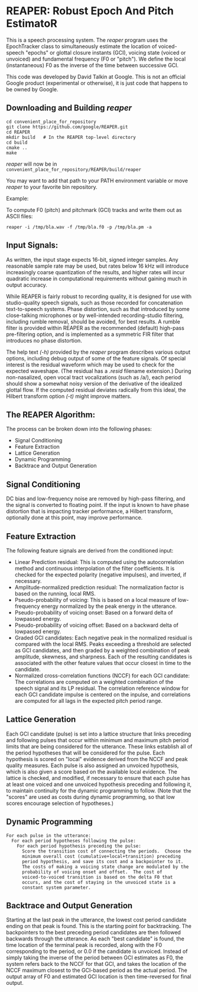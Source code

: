 # REAPER: Robust Epoch And Pitch EstimatoR

This is a speech processing system.  The _reaper_ program uses the
EpochTracker class to simultaneously estimate the location of
voiced-speech "epochs" or glottal closure instants (GCI), voicing
state (voiced or unvoiced) and fundamental frequency (F0 or "pitch").
We define the local (instantaneous) F0 as the inverse of the time
between successive GCI.

This code was developed by David Talkin at Google. This is not an
official Google product (experimental or otherwise), it is just
code that happens to be owned by Google.

## Downloading and Building _reaper_
```
cd convenient_place_for_repository
git clone https://github.com/google/REAPER.git
cd REAPER
mkdir build   # In the REAPER top-level directory
cd build
cmake ..
make
```

_reaper_ will now be in `convenient_place_for_repository/REAPER/build/reaper`

You may want to add that path to your PATH environment variable or
move _reaper_ to your favorite bin repository.

Example:

To compute F0 (pitch) and pitchmark (GCI) tracks and write them out as ASCII files:

`reaper -i /tmp/bla.wav -f /tmp/bla.f0 -p /tmp/bla.pm -a`


## Input Signals:

As written, the input stage expects 16-bit, signed integer samples.
Any reasonable sample rate may be used, but rates below 16 kHz will
introduce increasingly coarse quantization of the results, and higher
rates will incur quadratic increase in computational requirements
without gaining much in output accuracy.

While REAPER is fairly robust to recording quality, it is designed for
use with studio-quality speech signals, such as those recorded for
concatenation text-to-speech systems.  Phase distortion, such as that
introduced by some close-talking microphones or by well-intended
recording-studio filtering, including rumble removal, should be
avoided, for best results.  A rumble filter is provided within REAPER
as the recommended (default) high-pass pre-filtering option, and is
implemented as a symmetric FIR filter that introduces no phase
distortion.

The help text _(-h)_ provided by the _reaper_ program describes
various output options, including debug output of some of the feature
signals.  Of special interest is the residual waveform which may be
used to check for the expected waveshape.  (The residual has a
_.resid_ filename extension.) During non-nasalized, open vocal tract
vocalizations (such as /a/), each period should show a somewhat noisy
version of the derivative of the idealized glottal flow.  If the computed
residual deviates radically from this ideal, the Hilbert transform
option _(-t)_ might improve matters.

## The REAPER Algorithm:

The process can be broken down into the following phases:
* Signal Conditioning
* Feature Extraction
* Lattice Generation
* Dynamic Programming
* Backtrace and Output Generation


## Signal Conditioning

DC bias and low-frequency noise are removed by high-pass filtering,
and the signal is converted to floating point.  If the input is known
to have phase distortion that is impacting tracker performance, a
Hilbert transform, optionally done at this point, may improve
performance.


## Feature Extraction

The following feature signals are derived from the conditioned input:
* Linear Prediction residual:
  This is computed using the autocorrelation method and continuous
  interpolation of the filter coefficients.  It is checked for the
  expected polarity (negative impulses), and inverted, if necessary.
* Amplitude-normalized prediction residual:
  The normalization factor is based on the running, local RMS.
* Pseudo-probability of voicing:
  This is based on a local measure of low-frequency energy normalized
  by the peak energy in the utterance.
* Pseudo-probability of voicing onset:
  Based on a forward delta of lowpassed energy.
* Pseudo-probability of voicing offset:
  Based on a backward delta of lowpassed energy.
* Graded GCI candidates:
  Each negative peak in the normalized residual is compared with the
  local RMS.  Peaks exceeding a threshold are selected as GCI candidates,
  and then graded by a weighted combination of peak amplitude, skewness,
  and sharpness. Each of the resulting candidates is associated with the
  other feature values that occur closest in time to the candidate.
* Normalized cross-correlation functions (NCCF) for each GCI candidate:
  The correlations are computed on a weighted combination of the speech
  signal and its LP residual.  The correlation reference window for
  each GCI candidate impulse is centered on the inpulse, and
  correlations are computed for all lags in the expected pitch period range.


## Lattice Generation

Each GCI candidate (pulse) is set into a lattice structure that links
preceding and following pulses that occur within minimum and maximum
pitch period limits that are being considered for the utterance.
These links establish all of the period hypotheses that will be
considered for the pulse.  Each hypothesis is scored on "local"
evidence derived from the NCCF and peak quality measures.  Each pulse
is also assigned an unvoiced hypothesis, which is also given a score
based on the available local evidence.  The lattice is checked, and
modified, if necessary to ensure that each pulse has at least one
voiced and one unvoiced hypothesis preceding and following it, to
maintain continuity for the dynamic programming to follow.
(Note that the "scores" are used as costs during dynamic programming,
so that low scores encourage selection of hypotheses.)


## Dynamic Programming

```
For each pulse in the utterance:
  For each period hypotheses following the pulse:
    For each period hypothesis preceding the pulse:
      Score the transition cost of connecting the periods.  Choose the
      minimum overall cost (cumulative+local+transition) preceding
      period hypothesis, and save its cost and a backpointer to it.
      The costs of making a voicing state change are modulated by the
      probability of voicing onset and offset.  The cost of
      voiced-to-voiced transition is based on the delta F0 that
      occurs, and the cost of staying in the unvoiced state is a
      constant system parameter.
```

## Backtrace and Output Generation

Starting at the last peak in the utterance, the lowest cost period
candidate ending on that peak is found.  This is the starting point
for backtracking.  The backpointers to the best preceding period
candidates are then followed backwards through the utterance.  As each
"best candidate" is found, the time location of the terminal peak is
recorded, along with the F0 corresponding to the period, or 0.0 if the
candidate is unvoiced.  Instead of simply taking the inverse of the
period between GCI estimates as F0, the system refers back to the NCCF
for that GCI, and takes the location of the NCCF maximum closest to
the GCI-based period as the actual period.  The output array of F0 and
estimated GCI location is then time-reversed for final output.

